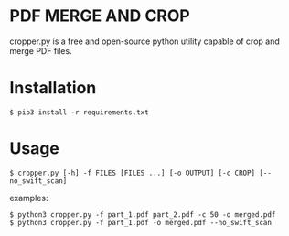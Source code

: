 # PDF MERGE AND CROP

cropper.py is a free and open-source python utility capable of crop and merge PDF files.

# Installation

```
$ pip3 install -r requirements.txt
```

# Usage

```
$ cropper.py [-h] -f FILES [FILES ...] [-o OUTPUT] [-c CROP] [--no_swift_scan]
```

examples:

```
$ python3 cropper.py -f part_1.pdf part_2.pdf -c 50 -o merged.pdf
$ python3 cropper.py -f part_1.pdf -o merged.pdf --no_swift_scan
```
